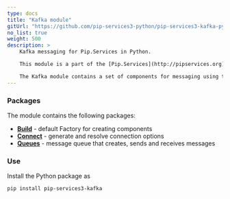 ```yaml
---
type: docs
title: "Kafka module"
gitUrl: "https://github.com/pip-services3-python/pip-services3-kafka-python"
no_list: true
weight: 500
description: > 
    Kafka messaging for Pip.Services in Python.  

    This module is a part of the [Pip.Services](http://pipservices.org) polyglot microservices toolkit.

    The Kafka module contains a set of components for messaging using the Kafka protocol. Contains the implementation of the components for working with messages: KafkaMessageQueue, KafkaConnectionResolver.
---
```


### Packages

The module contains the following packages:
- [**Build**](build) - default Factory for creating components
- [**Connect**](connect) - generate and resolve connection options
- [**Queues**](queues) - message queue that creates, sends and receives messages


### Use

Install the Python package as
```bash
pip install pip-services3-kafka
```
